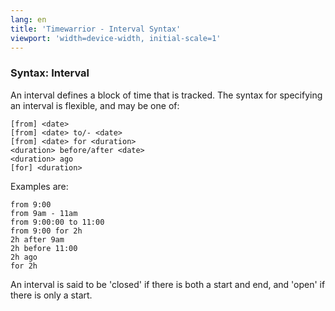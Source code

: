 ```yaml
---
lang: en
title: 'Timewarrior - Interval Syntax'
viewport: 'width=device-width, initial-scale=1'
---
```


### Syntax: Interval

An interval defines a block of time that is tracked.
The syntax for
specifying an interval is flexible, and may be one of:

    [from] <date>
    [from] <date> to/- <date>
    [from] <date> for <duration>
    <duration> before/after <date>
    <duration> ago
    [for] <duration>

Examples are:

    from 9:00
    from 9am - 11am
    from 9:00:00 to 11:00
    from 9:00 for 2h
    2h after 9am
    2h before 11:00
    2h ago
    for 2h

An interval is said to be \'closed\' if there is both a start and end,
and \'open\' if there is only a start.
